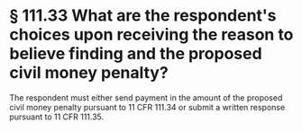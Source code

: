 # § 111.33   What are the respondent's choices upon receiving the reason to believe finding and the proposed civil money penalty?

The respondent must either send payment in the amount of the proposed civil money penalty pursuant to 11 CFR 111.34 or submit a written response pursuant to 11 CFR 111.35. 




